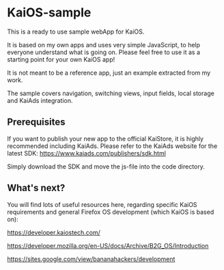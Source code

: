 # KaiOS-sample

This is a ready to use sample webApp for KaiOS.

It is based on my own apps and uses very simple JavaScript, to help everyone understand what is going on.
Please feel free to use it as a starting point for your own KaiOS app!

It is not meant to be a reference app, just an example extracted from my work.

The sample covers navigation, switching views, input fields, local storage and KaiAds integration.

## Prerequisites
If you want to publish your new app to the official KaiStore, it is highly recommended including KaiAds.
Please refer to the KaiAds website for the latest SDK:
https://www.kaiads.com/publishers/sdk.html

Simply download the SDK and move the js-file into the code directory.

## What's next?

You will find lots of useful resources here, regarding specific KaiOS requirements and general Firefox OS development (which KaiOS is based on):

https://developer.kaiostech.com/

https://developer.mozilla.org/en-US/docs/Archive/B2G_OS/Introduction

https://sites.google.com/view/bananahackers/development
